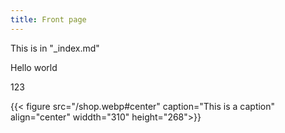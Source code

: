 ```yaml
---
title: Front page
---
```

This is in "_index.md"

Hello world


123

{{< figure src="/shop.webp#center" caption="This is a caption" align="center" widdth="310" height="268">}}


